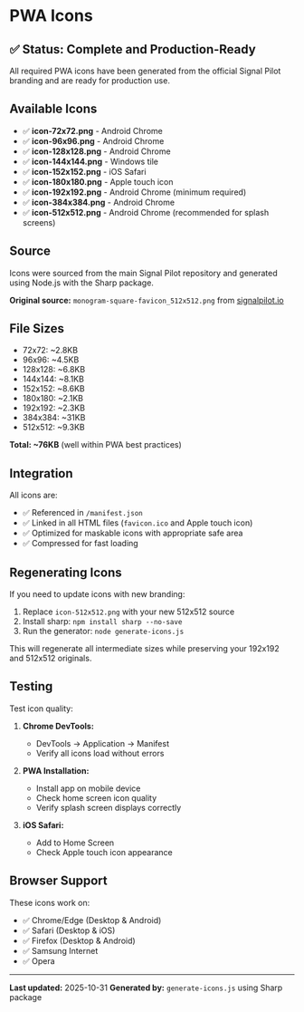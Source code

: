 # PWA Icons

## ✅ Status: Complete and Production-Ready

All required PWA icons have been generated from the official Signal Pilot branding and are ready for production use.

## Available Icons

- ✅ **icon-72x72.png** - Android Chrome
- ✅ **icon-96x96.png** - Android Chrome
- ✅ **icon-128x128.png** - Android Chrome
- ✅ **icon-144x144.png** - Windows tile
- ✅ **icon-152x152.png** - iOS Safari
- ✅ **icon-180x180.png** - Apple touch icon
- ✅ **icon-192x192.png** - Android Chrome (minimum required)
- ✅ **icon-384x384.png** - Android Chrome
- ✅ **icon-512x512.png** - Android Chrome (recommended for splash screens)

## Source

Icons were sourced from the main Signal Pilot repository and generated using Node.js with the Sharp package.

**Original source:** `monogram-square-favicon_512x512.png` from [signalpilot.io](https://github.com/Signalpilot/signalpilot.io)

## File Sizes

- 72x72: ~2.8KB
- 96x96: ~4.5KB
- 128x128: ~6.8KB
- 144x144: ~8.1KB
- 152x152: ~8.6KB
- 180x180: ~2.1KB
- 192x192: ~2.3KB
- 384x384: ~31KB
- 512x512: ~9.3KB

**Total: ~76KB** (well within PWA best practices)

## Integration

All icons are:
- ✅ Referenced in `/manifest.json`
- ✅ Linked in all HTML files (`favicon.ico` and Apple touch icon)
- ✅ Optimized for maskable icons with appropriate safe area
- ✅ Compressed for fast loading

## Regenerating Icons

If you need to update icons with new branding:

1. Replace `icon-512x512.png` with your new 512x512 source
2. Install sharp: `npm install sharp --no-save`
3. Run the generator: `node generate-icons.js`

This will regenerate all intermediate sizes while preserving your 192x192 and 512x512 originals.

## Testing

Test icon quality:

1. **Chrome DevTools:**
   - DevTools → Application → Manifest
   - Verify all icons load without errors

2. **PWA Installation:**
   - Install app on mobile device
   - Check home screen icon quality
   - Verify splash screen displays correctly

3. **iOS Safari:**
   - Add to Home Screen
   - Check Apple touch icon appearance

## Browser Support

These icons work on:
- ✅ Chrome/Edge (Desktop & Android)
- ✅ Safari (Desktop & iOS)
- ✅ Firefox (Desktop & Android)
- ✅ Samsung Internet
- ✅ Opera

---

**Last updated:** 2025-10-31
**Generated by:** `generate-icons.js` using Sharp package

